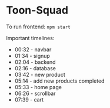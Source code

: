 # Toon-Squad

To run frontend:
`npm start`

Important timelines:

- 00:32 - navbar
- 01:34 - signup
- 02:04 - backend
- 02:16 - database
- 03:42 - new product
- 05:14 - add new products completed
- 05:33 - home page
- 06:26 - scrollbar
- 07:39 - cart